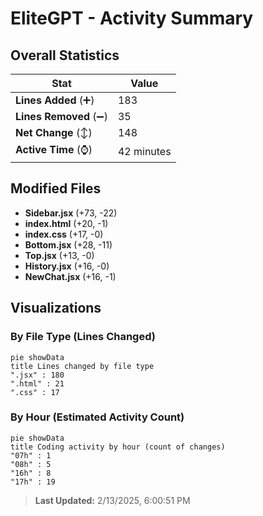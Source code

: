 # EliteGPT - Activity Summary 

## Overall Statistics

| Stat                   | Value                                                             |
| ---------------------- | ----------------------------------------------------------------- |
| **Lines Added** (➕)   | 183                                          |
| **Lines Removed** (➖) | 35                                        |
| **Net Change** (↕)    | 148                |
| **Active Time** (⌚)   | 42 minutes |


## Modified Files
- **Sidebar.jsx** (+73, -22)
- **index.html** (+20, -1)
- **index.css** (+17, -0)
- **Bottom.jsx** (+28, -11)
- **Top.jsx** (+13, -0)
- **History.jsx** (+16, -0)
- **NewChat.jsx** (+16, -1)

## Visualizations

### By File Type (Lines Changed)

```mermaid
pie showData
title Lines changed by file type
".jsx" : 180
".html" : 21
".css" : 17
```

### By Hour (Estimated Activity Count)

```mermaid
pie showData
title Coding activity by hour (count of changes)
"07h" : 1
"08h" : 5
"16h" : 8
"17h" : 19
```


> **Last Updated:** 2/13/2025, 6:00:51 PM